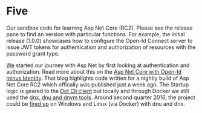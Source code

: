 # Five
Our sandbox code for learning Asp Net Core (RC2).  Please see the release pane to find an version with particular functions.  For example, the initial release (1.0.0) showcases how to configure the Open-Id Connect server to issue JWT tokens for authentication and authorization of resources with the password grant type.

[We](http://www.connection.se/) started our journey with Asp Net by first looking at authentication and authorization.  Read more about this on the [Asp Net Core with Open-Id minus Identity](https://medium.com/@matthew47671280/asp-net-core-with-open-id-minus-identity-5d4ad615019d#.n3warlobq).  That blog highlights code written for a nightly build of Asp Net Core RC2 which offically was published just a week ago.  The Startup logic is geared to the [Dot Cli client](https://www.microsoft.com/net/core) but locally and through Docker we still used the [dnx, dnu and dnvm tools](http://johnatten.com/2015/05/17/dnvm-dnx-and-dnu-understanding-the-asp-net-5-runtime-options/).  Around second quarter 2016, the project could be [fired up](wiki/Execute-locally) on Windows and Linux (via Docker) with dnu and dnx.
